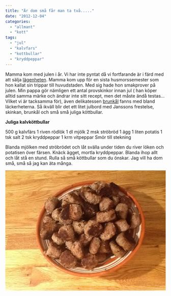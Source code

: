 ```yaml
---
title: "Är dom små får man ta två....."
date: "2012-12-04"
categories: 
  - "allmant"
  - "kott"
tags: 
  - "jul"
  - "kalvfars"
  - "kottbullar"
  - "kryddpeppar"
---
```


Mamma kom med julen i år. Vi har inte pyntat då vi fortfarande är i färd med att sälja [lägenheten](http://www.hemnet.se/bostad/bostadsratt-2rum-solna-huvudsta-solna-kommun-huvudstagatan-29,-5-tr-4409340). Mamma kom upp för en sista husmorssemester som hon kallat sin trippar till huvudstaden. Med sig hade hon smakprover på julen. Min pappa gör nämligen ett antal provskinkor innan jul ( han köper alltid samma märke och ändrar inte sitt recept, men det måste ändå testas... Vilket vi är tacksamma för), även delikatessen [brunkål](http://www.tasteline.com/recept/Brunkal_av_Jan_Boris-Moller_for_Lidl) fanns med bland läckerheterna. Så ikväll blir det ett litet julbord med Janssons frestelse, skinkan, brunkål och små små juliga köttbullar.

**Juliga kalvköttbullar**

500 g kalvfärs 1 riven rödlök 1 dl mjölk 2 msk ströbröd 1 ägg 1 liten potatis 1 tsk salt 2 tsk kryddpeppar 1 krm vitpeppar Smör till stekning

Blanda mjölken med ströbrödet och låt svälla under tiden du river löken och potatisen över färsen. Knäck ägget, mortla kryddpeppar. Blanda ihop allt och låt stå en stund. Rulla så små köttbullar som du önskar. Jag vill ha dom små, små så jag kan äta många.  
  
[![20121204-185941.jpg](/static/img/20121204-185941.jpg)](http://import.local/wp-content/uploads/2012/12/20121204-185941.jpg)
